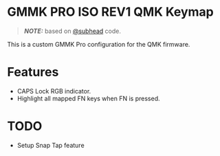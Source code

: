 # GMMK PRO ISO REV1 QMK Keymap
> **_NOTE:_** based on [@subhead](https://github.com/subhead/qmk_gmmk_pro/) code.

This is a custom GMMK Pro configuration for the QMK firmware.

# Features
- CAPS Lock RGB indicator.
- Highlight all mapped FN keys when FN is pressed.

# TODO
- Setup Snap Tap feature
